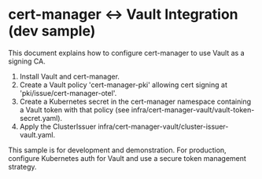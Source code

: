 # cert-manager <-> Vault Integration (dev sample)

This document explains how to configure cert-manager to use Vault as a signing CA.

1. Install Vault and cert-manager.
2. Create a Vault policy 'cert-manager-pki' allowing cert signing at 'pki/issue/cert-manager-otel'.
3. Create a Kubernetes secret in the cert-manager namespace containing a Vault token with that policy (see infra/cert-manager-vault/vault-token-secret.yaml).
4. Apply the ClusterIssuer infra/cert-manager-vault/cluster-issuer-vault.yaml.

This sample is for development and demonstration. For production, configure Kubernetes auth for Vault and use a secure token management strategy.
